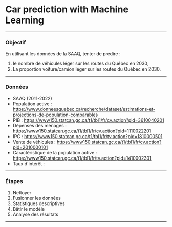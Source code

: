 # Car prediction with Machine Learning

***
### Objectif
En utilisant les données de la SAAQ, tenter de prédire :
  1. le nombre de véhicules léger sur les routes du Québec en 2030;
  2. La proportion voiture/camion léger sur les routes du Québec en 2030.

***
### Données
- SAAQ (2011-2022)
- Population active :                           https://www.donneesquebec.ca/recherche/dataset/estimations-et-projections-de-population-comparables
- PIB :                                         https://www150.statcan.gc.ca/t1/tbl1/fr/cv.action?pid=3610040201
- Dépenses des ménages :                        https://www150.statcan.gc.ca/t1/tbl1/fr/cv.action?pid=1110022201
- IPC :                                         https://www150.statcan.gc.ca/t1/tbl1/fr/tv.action?pid=1810000501
- Vente de véhicules :                          https://www150.statcan.gc.ca/t1/tbl1/fr/cv.action?pid=2010000101
- Caractéristique de la population active :     https://www150.statcan.gc.ca/t1/tbl1/fr/tv.action?pid=1410002301
- Taux d'intérêt :


***
### Étapes
1. Nettoyer
2. Fusionner les données
3. Statistiques descriptives
4. Bâtir le modèle
5. Analyse des résultats

***

